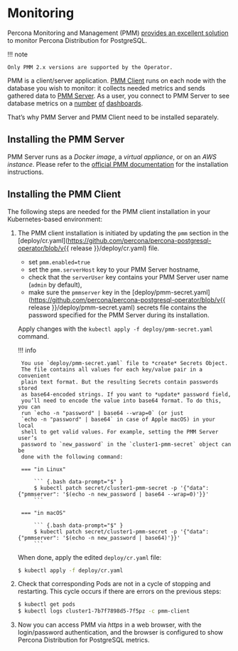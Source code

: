 # Monitoring

Percona Monitoring and Management (PMM) [provides an excellent
solution](https://www.percona.com/doc/percona-monitoring-and-management/2.x/setting-up/client/postgresql.html)
to monitor Percona Distribution for PostgreSQL.

!!! note

    Only PMM 2.x versions are supported by the Operator.

PMM is a client/server application. [PMM Client](https://www.percona.com/doc/percona-monitoring-and-management/2.x/details/architecture.html#pmm-client) runs on each node with the
database you wish to monitor: it collects needed metrics and sends gathered data
to [PMM Server](https://www.percona.com/doc/percona-monitoring-and-management/2.x/details/architecture.html#pmm-server). As a user, you connect to PMM Server to see database metrics on
a [number](https://www.percona.com/doc/percona-monitoring-and-management/2.x/details/dashboards/dashboard-postgresql-instances-overview.html) [of](https://www.percona.com/doc/percona-monitoring-and-management/2.x/details/dashboards/dashboard-postgresql-instance-summary.html) [dashboards](https://www.percona.com/doc/percona-monitoring-and-management/2.x/details/dashboards/dashboard-postgresql-instances-compare.html).

That’s why PMM Server and PMM Client need to be installed separately.

## Installing the PMM Server

PMM Server runs as a *Docker image*, a *virtual appliance*, or on an *AWS instance*.
Please refer to the [official PMM documentation](https://www.percona.com/doc/percona-monitoring-and-management/2.x/setting-up/server/index.html)
for the installation instructions.

## Installing the PMM Client

The following steps are needed for the PMM client installation in your
Kubernetes-based environment:


1. The PMM client installation is initiated by updating the `pmm`
    section in the
    [deploy/cr.yaml](https://github.com/percona/percona-postgresql-operator/blob/v{{ release }}/deploy/cr.yaml)
    file.

    * set `pmm.enabled=true`
    * set the `pmm.serverHost` key to your PMM Server hostname,
    * check that  the `serverUser` key contains your PMM Server user name
        (`admin` by default),
    * make sure the `pmmserver` key in the
        [deploy/pmm-secret.yaml](https://github.com/percona/percona-postgresql-operator/blob/v{{ release }}/deploy/pmm-secret.yaml)
        secrets file contains the password specified for the PMM Server during its
        installation.

    Apply changes with the `kubectl apply -f deploy/pmm-secret.yaml` command.

    !!! info

        You use `deploy/pmm-secret.yaml` file to *create* Secrets Object.
        The file contains all values for each key/value pair in a convenient
        plain text format. But the resulting Secrets contain passwords stored
        as base64-encoded strings. If you want to *update* password field,
        you’ll need to encode the value into base64 format. To do this, you can
        run `echo -n "password" | base64 --wrap=0` (or just
        `echo -n "password" | base64` in case of Apple macOS) in your local
        shell to get valid values. For example, setting the PMM Server user’s
        password to `new_password` in the `cluster1-pmm-secret` object can be
        done with the following command:

        === "in Linux"

            ``` {.bash data-prompt="$" }
            $ kubectl patch secret/cluster1-pmm-secret -p '{"data":{"pmmserver": '$(echo -n new_password | base64 --wrap=0)'}}'
            ```

        === "in macOS"

            ``` {.bash data-prompt="$" }
            $ kubectl patch secret/cluster1-pmm-secret -p '{"data":{"pmmserver": '$(echo -n new_password | base64)'}}'
            ```

    When done, apply the edited `deploy/cr.yaml` file:

    ``` {.bash data-prompt="$" }
    $ kubectl apply -f deploy/cr.yaml
    ```

2. Check that corresponding Pods are not in a cycle of stopping and restarting.
    This cycle occurs if there are errors on the previous steps:

    ``` {.bash data-prompt="$" }
    $ kubectl get pods
    $ kubectl logs cluster1-7b7f7898d5-7f5pz -c pmm-client
    ```

3. Now you can access PMM via *https* in a web browser, with the
    login/password authentication, and the browser is configured to show
    Percona Distribution for PostgreSQL metrics.
